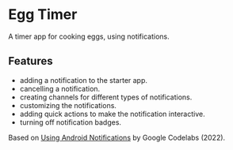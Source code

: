 # Egg Timer

A timer app for cooking eggs, using notifications.

<!-- <p align="center">
<img src="screenshot.png" style="width:528px;max-width: 100%;">
</p> -->

## Features

- adding a notification to the starter app.
- cancelling a notification.
- creating channels for different types of notifications.
- customizing the notifications.
- adding quick actions to make the notification interactive.
- turning off notification badges.

Based on [Using Android Notifications](https://developer.android.com/codelabs/advanced-android-kotlin-training-notifications#0) by Google Codelabs (2022).
